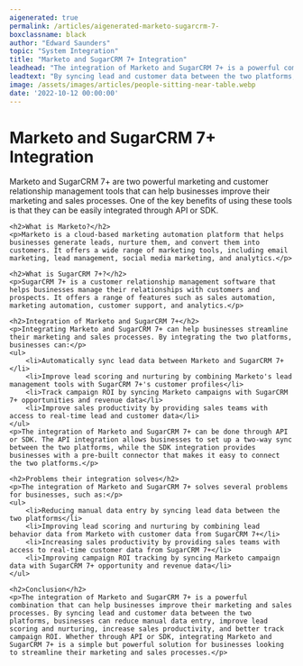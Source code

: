 ```yaml
---
aigenerated: true
permalink: /articles/aigenerated-marketo-sugarcrm-7-
boxclassname: black
author: "Edward Saunders"
topic: "System Integration"
title: "Marketo and SugarCRM 7+ Integration"
leadhead: "The integration of Marketo and SugarCRM 7+ is a powerful combination that can help businesses improve their marketing and sales processes"
leadtext: "By syncing lead and customer data between the two platforms, businesses can reduce manual data entry, improve lead scoring and nurturing, increase sales productivity, and better track campaign ROI. Whether through API or SDK, integrating Marketo and SugarCRM 7+ is a simple but powerful solution for businesses looking to streamline their marketing and sales processes."
image: /assets/images/articles/people-sitting-near-table.webp
date: '2022-10-12 00:00:00'
---
```

<div class="arttext">    <h1>Marketo and SugarCRM 7+ Integration</h1>
    <p>Marketo and SugarCRM 7+ are two powerful marketing and customer relationship management tools that can help businesses improve their marketing and sales processes. One of the key benefits of using these tools is that they can be easily integrated through API or SDK.</p>

    <h2>What is Marketo?</h2>
    <p>Marketo is a cloud-based marketing automation platform that helps businesses generate leads, nurture them, and convert them into customers. It offers a wide range of marketing tools, including email marketing, lead management, social media marketing, and analytics.</p>

    <h2>What is SugarCRM 7+?</h2>
    <p>SugarCRM 7+ is a customer relationship management software that helps businesses manage their relationships with customers and prospects. It offers a range of features such as sales automation, marketing automation, customer support, and analytics.</p>

    <h2>Integration of Marketo and SugarCRM 7+</h2>
    <p>Integrating Marketo and SugarCRM 7+ can help businesses streamline their marketing and sales processes. By integrating the two platforms, businesses can:</p>
    <ul>
        <li>Automatically sync lead data between Marketo and SugarCRM 7+</li>
        <li>Improve lead scoring and nurturing by combining Marketo's lead management tools with SugarCRM 7+'s customer profiles</li>
        <li>Track campaign ROI by syncing Marketo campaigns with SugarCRM 7+ opportunities and revenue data</li>
        <li>Improve sales productivity by providing sales teams with access to real-time lead and customer data</li>
    </ul>
    <p>The integration of Marketo and SugarCRM 7+ can be done through API or SDK. The API integration allows businesses to set up a two-way sync between the two platforms, while the SDK integration provides businesses with a pre-built connector that makes it easy to connect the two platforms.</p>

    <h2>Problems their integration solves</h2>
    <p>The integration of Marketo and SugarCRM 7+ solves several problems for businesses, such as:</p>
    <ul>
        <li>Reducing manual data entry by syncing lead data between the two platforms</li>
        <li>Improving lead scoring and nurturing by combining lead behavior data from Marketo with customer data from SugarCRM 7+</li>
        <li>Increasing sales productivity by providing sales teams with access to real-time customer data from SugarCRM 7+</li>
        <li>Improving campaign ROI tracking by syncing Marketo campaign data with SugarCRM 7+ opportunity and revenue data</li>
    </ul>

    <h2>Conclusion</h2>
    <p>The integration of Marketo and SugarCRM 7+ is a powerful combination that can help businesses improve their marketing and sales processes. By syncing lead and customer data between the two platforms, businesses can reduce manual data entry, improve lead scoring and nurturing, increase sales productivity, and better track campaign ROI. Whether through API or SDK, integrating Marketo and SugarCRM 7+ is a simple but powerful solution for businesses looking to streamline their marketing and sales processes.</p>
</div>